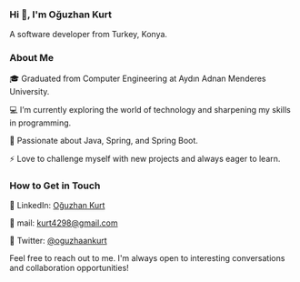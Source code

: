 ### Hi 👋, I'm Oğuzhan Kurt

A software developer from Turkey, Konya.

### About Me

🎓 Graduated from Computer Engineering at Aydın Adnan Menderes University.

💻 I’m currently exploring the world of technology and sharpening my skills in programming.

🌱 Passionate about Java, Spring, and Spring Boot.

⚡ Love to challenge myself with new projects and always eager to learn.

### How to Get in Touch 

📌 LinkedIn: [Oğuzhan Kurt](https://www.linkedin.com/in/oguzhankurtt/) 

📧 mail: kurt4298@gmail.com 

🚀 Twitter: [@oguzhaankurt](https://twitter.com/oguzhaankurt) 

Feel free to reach out to me. I'm always open to interesting conversations and collaboration opportunities! 

 

<!--
**oguzhnkurt/OguzhnKurt** is a ✨ _special_ ✨ repository because its `README.md` (this file) appears on your GitHub profile.

Here are some ideas to get you started:

- 🔭 I’m currently working on ...
- 🌱 I’m currently learning ...
- 👯 I’m looking to collaborate on ...
- 🤔 I’m looking for help with ...
- 💬 Ask me about ...
- 📫 How to reach me: ...
- 😄 Pronouns: ...
- ⚡ Fun fact: ...
-->
